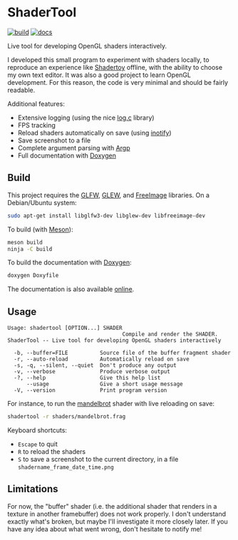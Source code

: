 # ShaderTool

[![build](https://github.com/dlozeve/ShaderTool/actions/workflows/build.yml/badge.svg)](https://github.com/dlozeve/ShaderTool/actions/workflows/build.yml)
[![docs](https://github.com/dlozeve/ShaderTool/actions/workflows/docs.yml/badge.svg)](https://dlozeve.github.io/ShaderTool/)

Live tool for developing OpenGL shaders interactively.

I developed this small program to experiment with shaders locally, to
reproduce an experience like [Shadertoy](https://www.shadertoy.com/)
offline, with the ability to choose my own text editor. It was also a
good project to learn OpenGL development. For this reason, the code is
very minimal and should be fairly readable.

Additional features:

- Extensive logging (using the nice
  [log.c](https://github.com/rxi/log.c) library)
- FPS tracking
- Reload shaders automatically on save (using
  [inotify](https://man.archlinux.org/man/inotify.7))
- Save screenshot to a file
- Complete argument parsing with
  [Argp](https://www.gnu.org/software/libc/manual/html_node/Argp.html)
- Full documentation with [Doxygen](https://www.doxygen.nl/index.html)

## Build

This project requires the [GLFW](https://www.glfw.org/),
[GLEW](http://glew.sourceforge.net/), and
[FreeImage](https://freeimage.sourceforge.io/) libraries. On a
Debian/Ubuntu system:
```sh
sudo apt-get install libglfw3-dev libglew-dev libfreeimage-dev
```

To build (with [Meson](https://mesonbuild.com/)):
```sh
meson build
ninja -C build
```

To build the documentation with
[Doxygen](https://www.doxygen.nl/index.html):
```sh
doxygen Doxyfile
```

The documentation is also available
[online](https://dlozeve.github.io/ShaderTool/).

## Usage

```
Usage: shadertool [OPTION...] SHADER
                                    Compile and render the SHADER.
ShaderTool -- Live tool for developing OpenGL shaders interactively

  -b, --buffer=FILE          Source file of the buffer fragment shader
  -r, --auto-reload          Automatically reload on save
  -s, -q, --silent, --quiet  Don't produce any output
  -v, --verbose              Produce verbose output
  -?, --help                 Give this help list
      --usage                Give a short usage message
  -V, --version              Print program version
```

For instance, to run the [mandelbrot](shaders/mandelbrot.frag) shader
with live reloading on save:
```sh
shadertool -r shaders/mandelbrot.frag
```

Keyboard shortcuts:

- `Escape` to quit
- `R` to reload the shaders
- `S` to save a screenshot to the current directory, in a file
  `shadername_frame_date_time.png`

## Limitations

For now, the "buffer" shader (i.e. the additional shader that renders
in a texture in another framebuffer) does not work properly. I don't
understand exactly what's broken, but maybe I'll investigate it more
closely later. If you have any idea about what went wrong, don't
hesitate to notify me!
